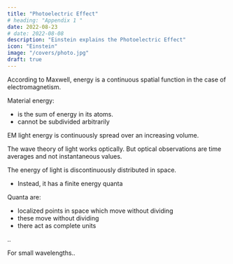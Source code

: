 ```yaml
---
title: "Photoelectric Effect"
# heading: "Appendix 1 "
date: 2022-08-23
# date: 2022-08-08
description: "Einstein explains the Photoelectric Effect"
icon: "Einstein"
image: "/covers/photo.jpg"
draft: true
---
```


<!-- time average values -->


According to Maxwell, energy is a continuous spatial function in the case of electromagnetism. 

Material energy:
- is the sum of energy in its atoms. 
- cannot be subdivided arbitrarily

EM light energy is continuously spread over an increasing volume. 

The wave theory of light works optically. But optical observations are time averages and not instantaneous values. 

The energy of light is discontinuously distributed in space. 
- Instead, it has a finite energy quanta

Quanta are:
- localized points in space which move without dividing
- these move without dividing
- there act as complete units


..

For small wavelengths.. 
